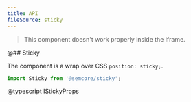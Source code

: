 ```yaml
---
title: API
fileSource: sticky
---
```


> This component doesn't work properly inside the iframe.

@## Sticky

The component is a wrap over CSS `position: sticky;`.

```js
import Sticky from '@semcore/sticky';
```

@typescript IStickyProps
